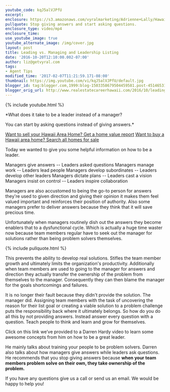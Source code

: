 ```yaml
---
youtube_code: kqJ5alVJPfU
excerpt:
enclosure: https://s3.amazonaws.com/vyralmarketing/Adrienne+Lally/Hawaii+Real+Estate+Agents+-+Leading+VS+Managing+and+Leadership+Listing.mp4
pullquote: Stop giving answers and start asking questions.
enclosure_type: video/mp4
enclosure_time:
use_youtube_image: true
youtube_alternate_image: /img/cover.jpg
layout: post
title: Leading vs. Managing and Leadership Listing
date: '2016-10-20T12:10:00.002-07:00'
author: liz@getvyral.com
tags:
- Agent Tips
modified_time: '2017-02-07T11:21:59.171-08:00'
thumbnail: https://img.youtube.com/vi/kqJ5alVJPfU/default.jpg
blogger_id: tag:blogger.com,1999:blog-1503358679504459581.post-4514653196550906609
blogger_orig_url: http://www.realestatecareerhawaii.com/2016/10/leading-vs-managing-and-leadership.html
---
```

{% include youtube.html %}

*What does it take to be a leader instead of a manager?

You can start by asking questions instead of giving answers.*

<a href="http://808.guaranteedsale.com/">Want to sell your Hawaii Area Home? Get a home value report</a>
<a href="http://www.besthawaiirealestatesearch.com/">Want to buy a Hawaii area home? Search all homes for sale</a>

Today we wanted to give you some helpful information on how to be a leader.

Managers give answers --  Leaders asked questions
Managers manage work --  Leaders lead people
Managers develop subordinates --  Leaders develop other leaders
Managers dictate plans --  Leaders cast a vision
Managers insist on control --  Leaders inspire collaboration

Managers are also accustomed to being the go-to person for answers they're used to given direction and giving their opinion it makes them feel valued important and reinforces their position of authority.  Also some managers prefer to deliver answers because they think that it will save precious time.   

Unfortunately when managers routinely dish out the answers they become enablers that to a dysfunctional cycle.   Which is actually a huge time waster now because team members regular have to seek out the manager for solutions rather than being problem solvers themselves.   

{% include pullquote.html %}

This prevents the ability to develop real solutions. Stifles the team member growth and ultimately limits the organization's productivity. Additionally when team members are used to going to the manager for answers and direction they actually transfer the ownership of the problem from themselves to the manager. Consequently they can then blame the manager for the goals shortcomings and failures.   

It is no longer their fault because they didn't provide the solution.  The manager did. Assigning team members with the task of uncovering the reason for their list goal or creating a viable solution to a problem challenge puts the responsibility back where it ultimately belongs.   So how do you do all this by not providing answers.  Instead answer every question with a question. Teach people to think and learn and grow for themselves.

Click on this link we’ve provided to a Darren Hardy video to learn some awesome concepts from him on how to be a great leader.

He mainly talks about training your people to be problem solvers. Darren also talks about how managers give answers while leaders ask questions. He recommends that you stop giving answers because **when your team members problem solve on their own, they take ownership of the problem.**

If you have any questions give us a call or send us an email. We would be happy to help you!
